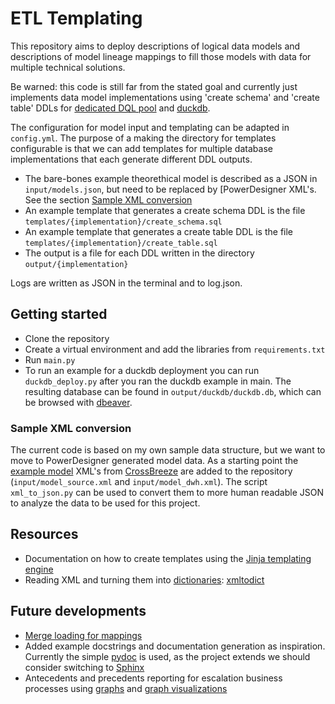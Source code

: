 # ETL Templating

This repository aims to deploy descriptions of logical data models and descriptions of model lineage mappings to fill those models with data for multiple technical solutions.

Be warned: this code is still far from the stated goal and currently just implements data model implementations using 'create schema' and 'create table' DDLs for [dedicated DQL pool](https://learn.microsoft.com/en-us/azure/synapse-analytics/sql-data-warehouse/sql-data-warehouse-overview-what-is) and [duckdb](https://duckdb.org/).

The configuration for model input and templating can be adapted in ```config.yml```. The purpose of a making the directory for templates configurable is that we can add templates for multiple database implementations that each generate different DDL outputs.

* The bare-bones example theorethical model is described as a JSON in ```input/models.json```, but need to be replaced by  [PowerDesigner XML's. See the section [Sample XML conversion](#sample-xml-conversion)
* An example template that generates a create schema DDL is the file ```templates/{implementation}/create_schema.sql```
* An example template that generates a create table DDL is the file ```templates/{implementation}/create_table.sql```
* The output is a file for each DDL written in the directory ```output/{implementation}```

Logs are written as JSON in the terminal and to log.json.

## Getting started

* Clone the repository
* Create a virtual environment and add the libraries from ```requirements.txt```
* Run ```main.py```
* To run an example for a duckdb deployment you can run ```duckdb_deploy.py``` after you ran the duckdb example in main. The resulting database can be found in ```output/duckdb/duckdb.db```, which can be browsed with [dbeaver](https://duckdb.org/docs/guides/sql_editors/dbeaver.html).

### Sample XML conversion

The current code is based on my own sample data structure, but we want to move to PowerDesigner generated model data. As a starting point the [example model](https://generate.x-breeze.com/docs/3.1/Examples/) XML's from [CrossBreeze](https://crossbreeze.nl/) are added to the repository (```input/model_source.xml``` and ```input/model_dwh.xml```). The script ```xml_to_json.py``` can be used to convert them to more human readable JSON to analyze the data to be used for this project.

## Resources

* Documentation on how to create templates using the [Jinja templating engine](https://jinja.palletsprojects.com/en/stable/)
* Reading XML and turning them into [dictionaries](https://realpython.com/python-dicts/): [xmltodict](https://pypi.org/project/xmltodict/)

## Future developments

* [Merge loading for mappings](https://techcommunity.microsoft.com/blog/azuresynapseanalyticsblog/merge-t-sql-for-dedicated-sql-pools-is-now-ga/3634331)
* Added example docstrings and documentation generation as inspiration. Currently the simple [pydoc](https://docs.python.org/3/library/pydoc.html) is used, as the project extends we should consider switching to [Sphinx](https://www.sphinx-doc.org/en/master/)
* Antecedents and precedents reporting for escalation business processes using [graphs](https://python.igraph.org/en/latest/tutorial.html) and [graph visualizations](https://networkx.org/)
